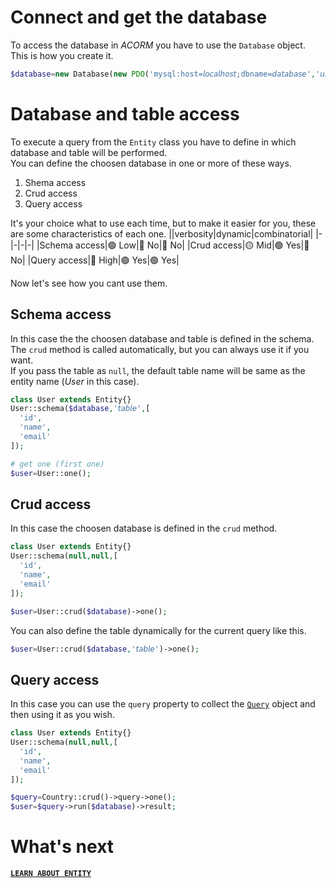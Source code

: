 # Connect and get the database
To access the database in *ACORM* you have to use the `Database` object.  
This is how you create it.
```php
$database=new Database(new PDO('mysql:host=𝘭𝘰𝘤𝘢𝘭𝘩𝘰𝘴𝘵;dbname=𝘥𝘢𝘵𝘢𝘣𝘢𝘴𝘦','𝘶𝘴𝘦𝘳','𝘱𝘢𝘴𝘴𝘸𝘰𝘳𝘥'));
```
# Database and table access
To execute a query from the `Entity` class you have to define in which database and table will be performed.  
You can define the choosen database in one or more of these ways.
1. Shema access
2. Crud access
3. Query access

It's your choice what to use each time, but to make it easier for you, these are some characteristics of each one.
||verbosity|dynamic|combinatorial|
|-|-|-|-|
|Schema access|🟢 Low|🔴 No|🔴 No|
|Crud access|🟡 Mid|🟢 Yes|🔴 No|
|Query access|🔴 High|🟢 Yes|🟢 Yes|

Now let's see how you cant use them.

## Schema access
In this case the the choosen database and table is defined in the schema.  
The `crud` method is called automatically, but you can always use it if you want.  
If you pass the table as `null`, the default table name will be same as the entity name (*User* in this case).
```php
class User extends Entity{}
User::schema($database,'𝘵𝘢𝘣𝘭𝘦',[
  'id',
  'name',
  'email'
]);

# get one (first one)
$user=User::one();
```

## Crud access
In this case the choosen database is defined in the `crud` method.  
```php
class User extends Entity{}
User::schema(null,null,[
  'id',
  'name',
  'email'
]);

$user=User::crud($database)->one();
```
You can also define the table dynamically for the current query like this.
```php
$user=User::crud($database,'𝘵𝘢𝘣𝘭𝘦')->one();
```

## Query access
In this case you can use the `query` property to collect the [`Query`](query.md) object and then using it as you wish.

```php
class User extends Entity{}
User::schema(null,null,[
  'id',
  'name',
  'email'
]);

$query=Country::crud()->query->one();
$user=$query->run($database)->result;
```
# What's next
[**`LEARN ABOUT ENTITY`**](entity.md)
